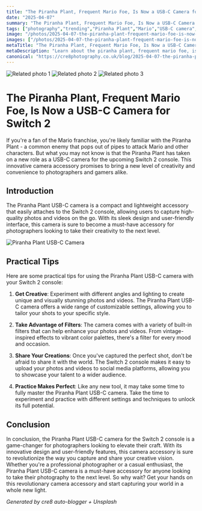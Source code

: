 ```yaml
---
title: "The Piranha Plant, Frequent Mario Foe, Is Now a USB-C Camera for Switch 2"
date: "2025-04-07"
summary: "The Piranha Plant, Frequent Mario Foe, Is Now a USB-C Camera for Switch 2 - A trending topic in photography."
tags: ["photography","trending","Piranha Plant","Mario","USB-C camera","Switch 2","creativity","filters","social media","innovation"]
image: "/photos/2025-04-07-the-piranha-plant-frequent-mario-foe-is-now-a-usb-c-camera-for-switch-2-1.jpg"
images: ["/photos/2025-04-07-the-piranha-plant-frequent-mario-foe-is-now-a-usb-c-camera-for-switch-2-1.jpg","/photos/2025-04-07-the-piranha-plant-frequent-mario-foe-is-now-a-usb-c-camera-for-switch-2-2.jpg","/photos/2025-04-07-the-piranha-plant-frequent-mario-foe-is-now-a-usb-c-camera-for-switch-2-3.jpg"]
metaTitle: "The Piranha Plant, Frequent Mario Foe, Is Now a USB-C Camera for Switch 2 | cre8 Photography"
metaDescription: "Learn about the piranha plant, frequent mario foe, is now a usb-c camera for switch 2 in photography with practical tips and insights."
canonical: "https://cre8photography.co.uk/blog/2025-04-07-the-piranha-plant-frequent-mario-foe-is-now-a-usb-c-camera-for-switch-2"
---
```



<div class="grid grid-cols-1 sm:grid-cols-2 md:grid-cols-3 gap-4">
  <img src="/photos/2025-04-07-the-piranha-plant-frequent-mario-foe-is-now-a-usb-c-camera-for-switch-2-1.jpg" alt="Related photo 1" class="w-full rounded-lg" />
<img src="/photos/2025-04-07-the-piranha-plant-frequent-mario-foe-is-now-a-usb-c-camera-for-switch-2-2.jpg" alt="Related photo 2" class="w-full rounded-lg" />
<img src="/photos/2025-04-07-the-piranha-plant-frequent-mario-foe-is-now-a-usb-c-camera-for-switch-2-3.jpg" alt="Related photo 3" class="w-full rounded-lg" />
</div>


# The Piranha Plant, Frequent Mario Foe, Is Now a USB-C Camera for Switch 2

If you're a fan of the Mario franchise, you're likely familiar with the Piranha Plant - a common enemy that pops out of pipes to attack Mario and other characters. But what you may not know is that the Piranha Plant has taken on a new role as a USB-C camera for the upcoming Switch 2 console. This innovative camera accessory promises to bring a new level of creativity and convenience to photographers and gamers alike.

## Introduction

The Piranha Plant USB-C camera is a compact and lightweight accessory that easily attaches to the Switch 2 console, allowing users to capture high-quality photos and videos on the go. With its sleek design and user-friendly interface, this camera is sure to become a must-have accessory for photographers looking to take their creativity to the next level.

![Piranha Plant USB-C Camera](/path/to/image)

## Practical Tips

Here are some practical tips for using the Piranha Plant USB-C camera with your Switch 2 console:

1. **Get Creative**: Experiment with different angles and lighting to create unique and visually stunning photos and videos. The Piranha Plant USB-C camera offers a wide range of customizable settings, allowing you to tailor your shots to your specific style.

2. **Take Advantage of Filters**: The camera comes with a variety of built-in filters that can help enhance your photos and videos. From vintage-inspired effects to vibrant color palettes, there's a filter for every mood and occasion.

3. **Share Your Creations**: Once you've captured the perfect shot, don't be afraid to share it with the world. The Switch 2 console makes it easy to upload your photos and videos to social media platforms, allowing you to showcase your talent to a wider audience.

4. **Practice Makes Perfect**: Like any new tool, it may take some time to fully master the Piranha Plant USB-C camera. Take the time to experiment and practice with different settings and techniques to unlock its full potential.

## Conclusion

In conclusion, the Piranha Plant USB-C camera for the Switch 2 console is a game-changer for photographers looking to elevate their craft. With its innovative design and user-friendly features, this camera accessory is sure to revolutionize the way you capture and share your creative vision. Whether you're a professional photographer or a casual enthusiast, the Piranha Plant USB-C camera is a must-have accessory for anyone looking to take their photography to the next level. So why wait? Get your hands on this revolutionary camera accessory and start capturing your world in a whole new light.

*Generated by cre8 auto-blogger + Unsplash*
